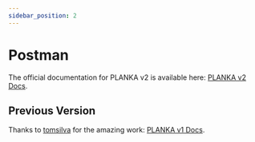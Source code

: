 ```yaml
---
sidebar_position: 2
---
```


# Postman

The official documentation for PLANKA v2 is available here: [PLANKA v2 Docs](https://documenter.getpostman.com/view/48263477/2sB3HnJeqj).

## Previous Version

Thanks to [tomsilva](https://github.com/tomsilva) for the amazing work: [PLANKA v1 Docs](https://documenter.getpostman.com/view/3360622/2sB2cRCPpU).

